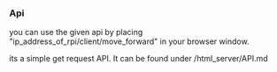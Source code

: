 ### Api

you can use the given api by placing "ip_address_of_rpi/client/move_forward" in your browser window.

its a simple get request API.
It can be found under /html_server/API.md
